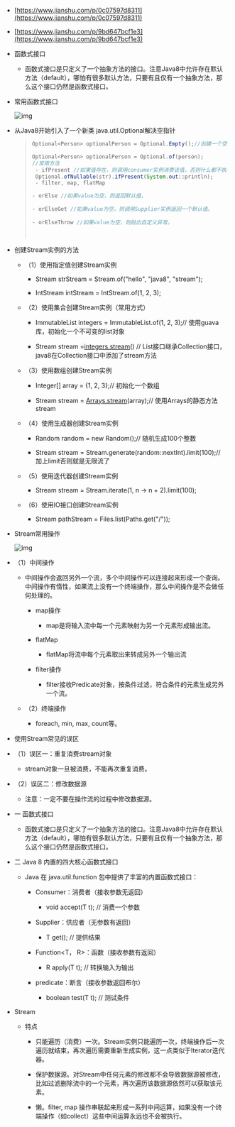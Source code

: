 - [https://www.jianshu.com/p/0c07597d8311](https://www.jianshu.com/p/0c07597d8311)

- [https://www.jianshu.com/p/9bd647bcf1e3](https://www.jianshu.com/p/9bd647bcf1e3)

- 函数式接口

  - 函数式接口是只定义了一个抽象方法的接口。注意Java8中允许存在默认方法（default），哪怕有很多默认方法，只要有且仅有一个抽象方法，那么这个接口仍然是函数式接口。

- 常用函数式接口

  ![img](https://leslieyedoc.oss-cn-shanghai.aliyuncs.com/img/20250927-153007-8209378_a37bc197-e9a9-465c-c3b1-3e99bd0880bb.png)

- 从Java8开始引入了一个新类 java.util.Optional解决空指针

  > ```java
  > Optional<Person> optionalPerson = Optional.Empty();//创建一个空对象
  > 
  > Optional<Person> optionalPerson = Optional.of(person);
  > //常用方法
  >  - ifPresent //如果值存在，则调用consumer实例消费该值，否则什么都不执行
  >  Optional.ofNullable(str).ifPresent(System.out::println);
  >  - filter, map, flatMap
  > 
  > - orElse //如果value为空，则返回默认值，
  >   
  > - orElseGet //如果value为空，则调用Supplier实例返回一个默认值。
  >  
  > - orElseThrow //如果value为空，则抛出自定义异常。
  > 
  >   
  > ```

- 创建Stream实例的方法

  - （1）使用指定值创建Stream实例

    - Stream<String> strStream = Stream.of("hello", "java8", "stream");

    - IntStream intStream = IntStream.of(1, 2, 3);

  - （2）使用集合创建Stream实例（常用方式）

    - ImmutableList<Integer> integers = ImmutableList.of(1, 2, 3);// 使用guava库，初始化一个不可变的list对象

    - Stream<Integer> stream =[integers.stream](http://integers.stream/)() // List接口继承Collection接口，java8在Collection接口中添加了stream方法

  - （3）使用数组创建Stream实例

    - Integer[] array = {1, 2, 3};// 初始化一个数组

    - Stream<Integer> stream = [Arrays.stream](http://arrays.stream/)(array);// 使用Arrays的静态方法stream

  - （4）使用生成器创建Stream实例

    - Random random = new Random();// 随机生成100个整数

    - Stream<Integer> stream = Stream.generate(random::nextInt).limit(100);// 加上limit否则就是无限流了

  - （5）使用迭代器创建Stream实例
    - Stream<Integer> stream = Stream.iterate(1, n -> n + 2).limit(100);

  - （6）使用IO接口创建Stream实例
    - Stream<Path> pathStream = Files.list(Paths.get("/"));

- Stream常用操作

  ![img](https://leslieyedoc.oss-cn-shanghai.aliyuncs.com/img/20250927-153019-8209378_1517c3e9-d7c5-4357-81ab-6c162430061e.png)

- （1）中间操作

  - 中间操作会返回另外一个流，多个中间操作可以连接起来形成一个查询。中间操作有惰性，如果流上没有一个终端操作，那么中间操作是不会做任何处理的。

    - map操作
      - map是将输入流中每一个元素映射为另一个元素形成输出流。

    - flatMap
      - flatMap将流中每个元素取出来转成另外一个输出流

    - filter操作
      - filter接收Predicate对象，按条件过滤，符合条件的元素生成另外一个流。

  - （2）终端操作
    - foreach, min, max, count等。

-  使用Stream常见的误区

  - （1）误区一：重复消费stream对象
    - stream对象一旦被消费，不能再次重复消费。

  - （2）误区二：修改数据源
    - 注意：一定不要在操作流的过程中修改数据源。

- 一 函数式接口

  - 函数式接口是只定义了一个抽象方法的接口。注意Java8中允许存在默认方法（default），哪怕有很多默认方法，只要有且仅有一个抽象方法，那么这个接口仍然是函数式接口。

- 二 Java 8 内置的四大核心函数式接口

  - Java 在 java.util.function 包中提供了丰富的内置函数式接口：

    - Consumer<T>：消费者（接收参数无返回）
      - void accept(T t);  // 消费一个参数

    - Supplier<T>：供应者（无参数有返回）
      - T get();  // 提供结果

    - Function<T， R>：函数（接收参数有返回）
      - R apply(T t);  // 转换输入为输出

    - predicate<T>：断言（接收参数返回布尔）
      - boolean test(T t);  // 测试条件

- Stream

  - 特点

    - 只能遍历（消费）一次。Stream实例只能遍历一次，终端操作后一次遍历就结束，再次遍历需要重新生成实例，这一点类似于Iterator迭代器。

    - 保护数据源。对Stream中任何元素的修改都不会导致数据源被修改，比如过滤删除流中的一个元素，再次遍历该数据源依然可以获取该元素。

    - 懒。filter, map 操作串联起来形成一系列中间运算，如果没有一个终端操作（如collect）这些中间运算永远也不会被执行。